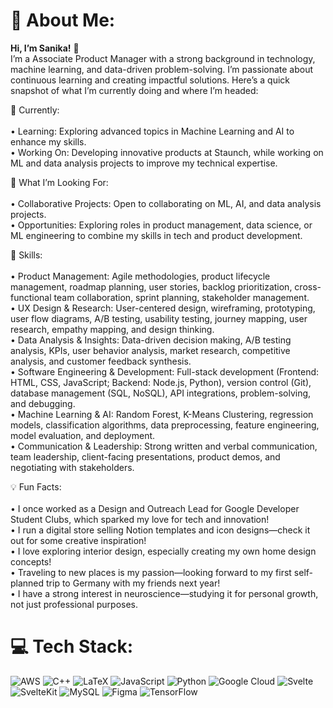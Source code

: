 # 💫 About Me:
**Hi, I’m Sanika!** 👋<br>I’m a Associate Product Manager with a strong background in technology, machine learning, and data-driven problem-solving. I’m passionate about continuous learning and creating impactful solutions. Here’s a quick snapshot of what I’m currently doing and where I’m headed:<br><be>

🌱 Currently:<br><br>	•	Learning: Exploring advanced topics in Machine Learning and AI to enhance my skills.<br>	•	Working On: Developing innovative products at Staunch, while working on ML and data analysis projects to improve my technical expertise.<br><be>

🚀 What I’m Looking For:<br><br>	•	Collaborative Projects: Open to collaborating on ML, AI, and data analysis projects.<br>	•	Opportunities: Exploring roles in product management, data science, or ML engineering to combine my skills in tech and product development.<br><be>

🔧 Skills:<br><br>
•	Product Management: Agile methodologies, product lifecycle management, roadmap planning, user stories, backlog prioritization, cross-functional team collaboration, sprint planning, stakeholder management. <br>
•	UX Design & Research: User-centered design, wireframing, prototyping, user flow diagrams, A/B testing, usability testing, journey mapping, user research, empathy mapping, and design thinking. <br>
•	Data Analysis & Insights: Data-driven decision making, A/B testing analysis, KPIs, user behavior analysis, market research, competitive analysis, and customer feedback synthesis. <br>
•	Software Engineering & Development: Full-stack development (Frontend: HTML, CSS, JavaScript; Backend: Node.js, Python), version control (Git), database management (SQL, NoSQL), API integrations, problem-solving, and debugging. <br>
•	Machine Learning & AI: Random Forest, K-Means Clustering, regression models, classification algorithms, data preprocessing, feature engineering, model evaluation, and deployment. <br>
•	Communication & Leadership: Strong written and verbal communication, team leadership, client-facing presentations, product demos, and negotiating with stakeholders. <br><be>


💡 Fun Facts:<br><br>	•	I once worked as a Design and Outreach Lead for Google Developer Student Clubs, which sparked my love for tech and innovation!<br>	•	I run a digital store selling Notion templates and icon designs—check it out for some creative inspiration!<br>	•	I love exploring interior design, especially creating my own home design concepts!<br>	•	Traveling to new places is my passion—looking forward to my first self-planned trip to Germany with my friends next year!<br>	•	I have a strong interest in neuroscience—studying it for personal growth, not just professional purposes.<br>


# 💻 Tech Stack:
![AWS](https://img.shields.io/badge/AWS-%23FF9900.svg?style=for-the-badge&logo=amazon-aws&logoColor=white) ![C++](https://img.shields.io/badge/c++-%2300599C.svg?style=for-the-badge&logo=c%2B%2B&logoColor=white) ![LaTeX](https://img.shields.io/badge/latex-%23008080.svg?style=for-the-badge&logo=latex&logoColor=white) ![JavaScript](https://img.shields.io/badge/javascript-%23323330.svg?style=for-the-badge&logo=javascript&logoColor=%23F7DF1E) ![Python](https://img.shields.io/badge/python-3670A0?style=for-the-badge&logo=python&logoColor=ffdd54) ![Google Cloud](https://img.shields.io/badge/GoogleCloud-%234285F4.svg?style=for-the-badge&logo=google-cloud&logoColor=white) ![Svelte](https://img.shields.io/badge/svelte-%23f1413d.svg?style=for-the-badge&logo=svelte&logoColor=white) ![SvelteKit](https://img.shields.io/badge/sveltekit-%23ff3e00.svg?style=for-the-badge&logo=svelte&logoColor=white) ![MySQL](https://img.shields.io/badge/mysql-4479A1.svg?style=for-the-badge&logo=mysql&logoColor=white) ![Figma](https://img.shields.io/badge/figma-%23F24E1E.svg?style=for-the-badge&logo=figma&logoColor=white) ![TensorFlow](https://img.shields.io/badge/TensorFlow-%23FF6F00.svg?style=for-the-badge&logo=TensorFlow&logoColor=white)
